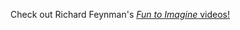 Check out Richard Feynman's [*Fun to Imagine* videos!](https://www.youtube.com/playlist?list=PLF68C9368E6723478)
